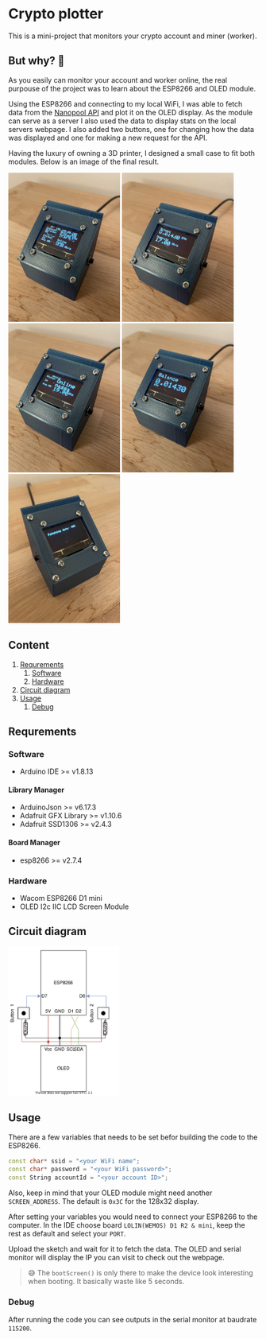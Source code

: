 # Crypto plotter
This is a mini-project that monitors your crypto account and miner (worker).

## But why? :shrug:
As you easily can monitor your account and worker online, the real purpouse of the project was to learn about the ESP8266 and OLED module.

Using the ESP8266 and connecting to my local WiFi, I was able to fetch data from the [Nanopool API](https://eth.nanopool.org/api) and plot it on the OLED display. As the module can serve as a server I also used the data to display stats on the local servers webpage. I also added two buttons, one for changing how the data was displayed and one for making a new request for the API.

Having the luxury of owning a 3D printer, I designed a small case to fit both modules. Below is an image of the final result.

<img alt="Case and modules" height=300 src="images/default.jpg" /> <img alt="Case and modules" height=300  src="images/stats.jpg" /> <img alt="Case and modules" height=300  src="images/worker.jpg" />
<img alt="Case and modules" height=300 src="images/balance.jpg" /> <img alt="Case and modules" height=300  src="images/fetch.jpg" />

## Content
1. [Requrements](#requrements)
    1. [Software](#software)
    2. [Hardware](#hardware)
2. [Circuit diagram](#circuit-diagram)
3. [Usage](#usage)
    1. [Debug](#debug)

## Requrements
### Software
- Arduino IDE >= v1.8.13

#### Library Manager
- ArduinoJson >= v6.17.3
- Adafruit GFX Library >= v1.10.6
- Adafruit SSD1306 >= v2.4.3

#### Board Manager
- esp8266 >= v2.7.4

### Hardware
- Wacom ESP8266 D1 mini
- OLED I2c IIC LCD Screen Module

## Circuit diagram
<img height=300 alt="Diagram" src="images/diagram.svg" />

## Usage
There are a few variables that needs to be set befor building the code to the ESP8266.
```cpp
const char* ssid = "<your WiFi name";
const char* password = "<your WiFi password>";
const String accountId = "<your account ID>";
```
Also, keep in mind that your OLED module might need another `SCREEN_ADDRESS`. The default is `0x3C` for the 128x32 display.

After setting your variables you would need to connect your ESP8266 to the computer. In the IDE choose board `LOLIN(WEMOS) D1 R2 & mini`, keep the rest as default and select your `PORT`.

Upload the sketch and wait for it to fetch the data. The OLED and serial monitor will display the IP you can visit to check out the webpage.

> :sweat_smile: The `bootScreen()` is only there to make the device look interesting when booting. It basically waste like 5 seconds.

### Debug
After running the code you can see outputs in the serial monitor at baudrate `115200`.
